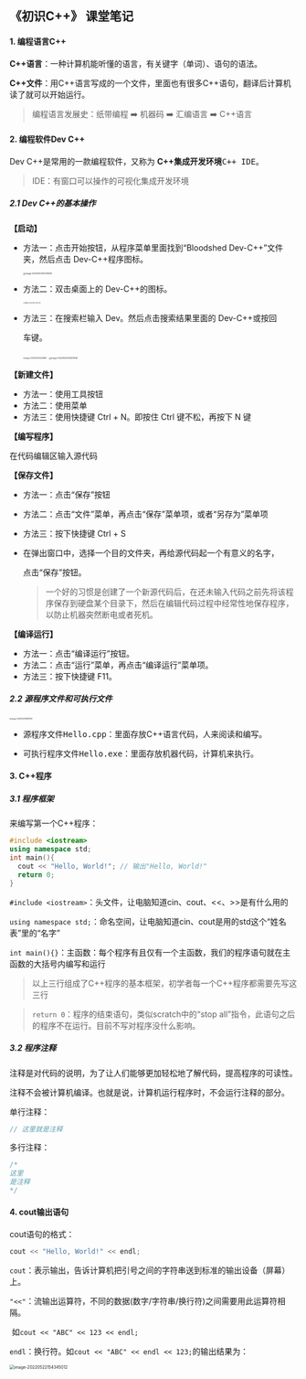 ## 《初识C++》 课堂笔记

#### 1. 编程语言C++

**C++语言**：一种计算机能听懂的语言，有关键字（单词）、语句的语法。

**C++文件**：用C++语言写成的一个文件，里面也有很多C++语句，翻译后计算机读了就可以开始运行。

> 编程语言发展史：纸带编程 ➡️ 机器码 ➡️ 汇编语言 ➡️ C++语言



#### 2. 编程软件Dev C++

Dev C++是常用的一款编程软件，又称为 **C++集成开发环境**<kbd>C++ IDE</kbd>。

> IDE：有窗口可以操作的可视化集成开发环境

##### 2.1 Dev C++的基本操作

**【启动】**

- 方法一：点击开始按钮，从程序菜单里面找到“Bloodshed Dev-C++”文件夹，然后点击 Dev-C++程序图标。

  <img src="/Users/wyrm/Library/Application Support/typora-user-images/image-20220522152139430.png" alt="image-20220522152139430" style="zoom:25%;" />

- 方法二：双击桌面上的 Dev-C++的图标。

  <img src="/Users/wyrm/Library/Application Support/typora-user-images/image-20220522152205129.png" alt="image-20220522152205129" style="zoom:15%;" />

- 方法三：在搜索栏输入 Dev。然后点击搜索结果里面的 Dev-C++或按回

  车键。

  <img src="/Users/wyrm/Library/Application Support/typora-user-images/image-20220522152225890.png" alt="image-20220522152225890" style="zoom:20%;" />

  <img src="/Users/wyrm/Library/Application Support/typora-user-images/image-20220522152307616.png" alt="image-20220522152307616" style="zoom:25%;" />

**【新建文件】**

- 方法一：使用工具按钮
- 方法二：使用菜单
- 方法三：使用快捷键 Ctrl + N。即按住 Ctrl 键不松，再按下 N 键

**【编写程序】**

在代码编辑区输入源代码

**【保存文件】**

- 方法一：点击“保存”按钮

- 方法二：点击“文件”菜单，再点击“保存”菜单项，或者“另存为”菜单项

- 方法三：按下快捷键 Ctrl + S

- 在弹出窗口中，选择一个目的文件夹，再给源代码起一个有意义的名字，

  点击“保存”按钮。

  > 一个好的习惯是创建了一个新源代码后，在还未输入代码之前先将该程序保存到硬盘某个目录下，然后在编辑代码过程中经常性地保存程序，以防止机器突然断电或者死机。

**【编译运行】**

- 方法一：点击“编译运行”按钮。
- 方法二：点击“运行”菜单，再点击“编译运行”菜单项。
- 方法三：按下快捷键 F11。



##### 2.2 **源程序文件和可执行文件**

<img src="/Users/wyrm/Library/Application Support/typora-user-images/image-20220522151841709.png" alt="image-20220522151841709" style="zoom:20%;" />

- 源程序文件<kbd>Hello.cpp</kbd>：里面存放C++语言代码，人来阅读和编写。 

- 可执行程序文件<kbd>Hello.exe</kbd>：里面存放机器代码，计算机来执行。



#### 3. C++程序

##### 3.1 程序框架

来编写第一个C++程序：

```C++
#include <iostream>
using namespace std;
int main(){
  cout << "Hello, World!"; // 输出"Hello, World!"
  return 0;
}
```

`#include <iostream>`：头文件，让电脑知道cin、cout、<<、>>是有什么用的

`using namespace std;`：命名空间，让电脑知道cin、cout是用的std这个“姓名表”里的“名字”

`int main(){}`：主函数：每个程序有且仅有一个主函数，我们的程序语句就在主函数的大括号内编写和运行

> 以上三行组成了C++程序的基本框架，初学者每一个C++程序都需要先写这三行

> `return 0`：程序的结束语句，类似scratch中的“stop all”指令，此语句之后的程序不在运行。目前不写对程序没什么影响。



##### 3.2 程序注释

注释是对代码的说明，为了让人们能够更加轻松地了解代码，提高程序的可读性。

注释不会被计算机编译。也就是说，计算机运行程序时，不会运行注释的部分。

单行注释：

```C++
// 这里就是注释
```

多行注释：

```C++
/*
这里
是注释
*/
```



#### 4. cout输出语句

cout语句的格式：

```C++
cout << "Hello, World!" << endl;
```

`cout`：表示输出，告诉计算机把引号之间的字符串送到标准的输出设备（屏幕）上。

`"<<"`：流输出运算符，不同的数据(数字/字符串/换行符)之间需要用此运算符相隔。

​			如`cout << "ABC" << 123 << endl;`

`endl`：换行符。如`cout << "ABC" << endl << 123;`的输出结果为：

<img src="/Users/wyrm/Library/Application Support/typora-user-images/image-20220522154345012.png" alt="image-20220522154345012" style="zoom:50%;" />

